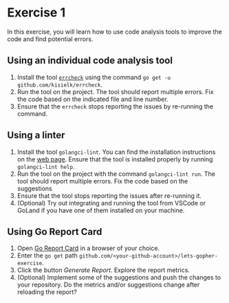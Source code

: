 # Exercise 1

In this exercise, you will learn how to use code analysis tools to improve the code and find potential errors.

## Using an individual code analysis tool

1. Install the tool [`errcheck`](github.com/kisielk/errcheck
) using the command `go get -u github.com/kisielk/errcheck`.
2. Run the tool on the project. The tool should report multiple errors. Fix the code based on the indicated file and line number.
3. Ensure that the `errcheck` stops reporting the issues by re-running the command.

## Using a linter

1. Install the tool `golangci-lint`. You can find the installation instructions on the [web page](https://github.com/golangci/golangci-lint#install). Ensure that the tool is installed properly by running `golangci-lint help`.
2. Run the tool on the project with the command `golangci-lint run`. The tool should report multiple errors. Fix the code based on the suggestions
3. Ensure that the tool stops reporting the issues after re-running it.
4. (Optional) Try out integrating and running the tool from VSCode or GoLand if you have one of them installed on your machine.

## Using Go Report Card

1. Open [Go Report Card](https://goreportcard.com/) in a browser of your choice.
2. Enter the `go get` path `github.com/<your-github-account>/lets-gopher-exercise`.
3. Click the button _Generate Report_. Explore the report metrics.
4. (Optional) Implement some of the suggestions and push the changes to your repository. Do the metrics and/or suggestions change after reloading the report?



